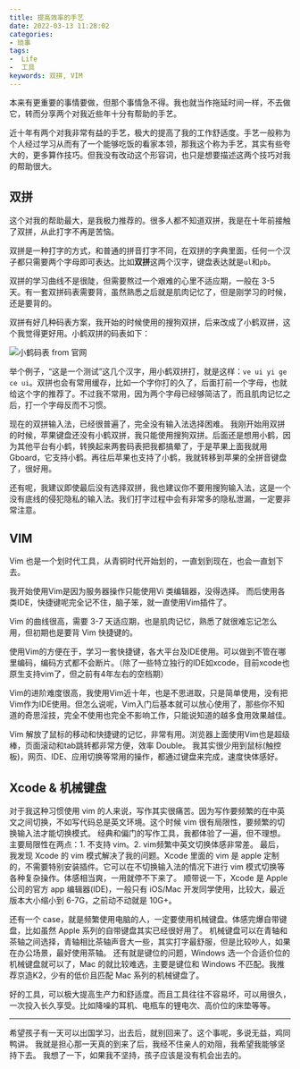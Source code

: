 ```yaml
---
title: 提高效率的手艺
date: 2022-03-13 11:28:02 
categories:
- 琐事
tags:
-  Life
-  工具
keywords: 双拼, VIM
---
```


本来有更重要的事情要做，但那个事情急不得。我也就当作拖延时间一样，不去做它，转而分享两个对我近些年十分有帮助的手艺。

近十年有两个对我非常有益的手艺，极大的提高了我的工作舒适度。手艺一般称为个人经过学习从而有了一个能够吃饭的看家本领，那我这个称为手艺，其实有些夸大的，更多算作技巧。但我没有改动这个形容词，也只是想要描述这两个技巧对我的帮助很大。

## 双拼

这个对我的帮助最大，是我极力推荐的。很多人都不知道双拼，我是在十年前接触了双拼，从此打字不再是苦恼。

双拼是一种打字的方式，和普通的拼音打字不同，在双拼的字典里面，任何一个汉子都只需要两个字母即可表达。比如**双拼**这两个汉字，键盘表达就是`ul`和`pb`。

<!-- more -->

双拼的学习曲线不是很陡，但需要熬过一个艰难的心里不适应期，一般在 3-5 天。有一套双拼码表需要背，虽然熟悉之后就是肌肉记忆了，但是刚学习的时候，还是要背的。

双拼有好几种码表方案，我开始的时候使用的搜狗双拼，后来改成了小鹤双拼，这个我觉得更好用。小鹤双拼的码表如下：

![小鹤码表 from 官网](https://s1.ax1x.com/2022/03/13/bqNkKP.png)

举个例子，“这是一个测试”这几个汉字，用小鹤双拼打，就是这样：`ve ui yi ge ce ui`。双拼也会有常用缓存，比如一个字你打的久了，后面打前一个字母，也就给这个字的推荐了。不过我不常用，因为两个字母已经够简洁了，而且肌肉记忆之后，打一个字母反而不习惯。

现在的双拼输入法，已经很普遍了，完全没有输入法选择困难。
我刚开始用双拼的时候，苹果键盘还没有小鹤双拼，我只能使用搜狗双拼。后面还是想用小鹤，因为其他平台有小鹤，转换起来两套码表把我都搞晕了，于是苹果上面我就用 Gboard，它支持小鹤。再往后苹果也支持了小鹤，我就转移到苹果的全拼音键盘了，很好用。

还有呢，我建议即使最后没有选择双拼，我也建议你不要用搜狗输入法，这是一个没有底线的侵犯隐私的输入法。我们打字过程中会有非常多的隐私泄漏，一定要非常注意。

## VIM

Vim 也是一个划时代工具，从青铜时代开始划的，一直划到现在，也会一直划下去。

我开始使用Vim是因为服务器操作只能使用Vi 类编辑器，没得选择。
而后使用各类IDE，快捷键呢完全记不住，脑子笨，就一直使用Vim插件了。

Vim 的曲线很高，需要 3-7 天适应期，也是肌肉记忆，熟悉了就很难忘记怎么用，但初期也是要背 Vim 快捷键的。

使用Vim的方便在于，学习一套快捷键，各大平台及IDE使用。可以做到不管在哪里编码，编码方式都不会断片。（除了一些特立独行的IDE如xcode，目前xcode也原生支持vim了，但之前有4年左右的空档期）

Vim的进阶难度很高，我使用Vim近十年，也是不思进取，只是简单使用，没有把Vim作为IDE使用。但怎么说呢，Vim入门后基本就可以放心使用了，那些你不知道的奇思淫技，完全不使用也完全不影响工作，只能说知道的越多食用效果越佳。

Vim 解放了鼠标的移动和快捷键的记忆，非常有用。浏览器上面使用Vim也是超级棒，页面滚动和tab跳转都非常方便，效率 Double。
我其实很少用到鼠标(触控板)，网页、IDE、应用切换等常用的操作，都通过键盘来完成，速度快体感好。

## Xcode & 机械键盘

对于我这种习惯使用 vim 的人来说，写作其实很痛苦。因为写作要频繁的在中英文之间切换，不如写代码总是英文环境。这个时候 vim 很有局限性，要频繁的切换输入法才能切换模式。
经典和偏门的写作工具，我都体验了一遍，但不理想。主要局限性在两点：1. 不支持 vim。2. vim频繁中英文切换体感非常差。
最后，我发现 Xcode 的 vim 模式解决了我的问题。Xcode 里面的 vim 是 apple 定制的，不需要特别安装插件。它可以在不切换输入法的情况下进行 vim 模式切换等各种复杂操作。体感相当爽，一用就停不下来了。
顺带说一下，Xcode 是 Apple 公司的官方 app 编辑器(IDE)，一般只有 iOS/Mac 开发同学使用，比较大，最近版本大小缩小到 6-7G，之前动不动就是 10G+。

还有一个 case，就是频繁使用电脑的人，一定要使用机械键盘。体感完爆自带键盘，比如虽然 Apple 系列的自带键盘其实已经很好用了。
机械键盘可以在青轴和茶轴之间选择，青轴相比茶轴声音大一些，其实打字最舒服，但是比较吵人，如果在办公场景，最好使用茶轴。
还有就是键位的问题，Windows 选一个合适价位的机械键盘就可以了，Mac 的就比较难选，主要是键位和 Windows 不匹配。我推荐京造K2，少有的低价且匹配 Mac 系列的机械键盘了。

好的工具，可以极大提高生产力和舒适度。而且工具往往不容易坏，可以用很久，一次投入长久享受。比如降噪的耳机、电瓶车的锂电次、高价位的床垫等等。

---

希望孩子有一天可以出国学习，出去后，就别回来了。这个事呢，多说无益，鸡同鸭讲。
我就是担心那一天真的到来了后，我经不住亲人的劝阻，我希望我能够坚持下去。
我想了一下，如果我不坚持，孩子应该是没有机会出去的。
